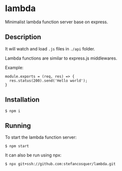 # lambda
Minimalist lambda function server base on express.

## Description
It will watch and load `.js` files in `./api` folder.

Lambda functions are similar to express.js middlewares.

Example:
```
module.exports = (req, res) => {
  res.status(200).send('Hello world');
}
``` 

## Installation

```
$ npm i
```

## Running

To start the lambda function server:
```
$ npm start
```

It can also be run using npx:
```
$ npx git+ssh://github.com:stefancosquer/lambda.git
```
